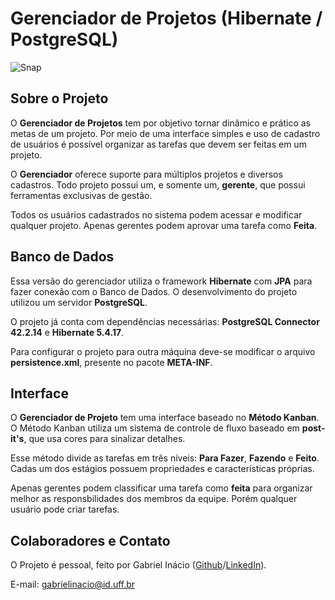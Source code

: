 # Gerenciador de Projetos (Hibernate / PostgreSQL)

![Snap](https://github.com/GabrielIDSM/Gerenciador-de-Projetos-Hibernate-Postgres/blob/master/Imagens/SnapPrincipal.png)

## Sobre o Projeto

O **Gerenciador de Projetos** tem por objetivo tornar dinâmico e prático as metas de um projeto. Por meio de uma interface simples e uso de cadastro de usuários é possível organizar as tarefas que devem ser feitas em um projeto.

O **Gerenciador** oferece suporte para múltiplos projetos e diversos cadastros. Todo projeto possui um, e somente um, **gerente**, que possui ferramentas exclusivas de gestão.

Todos os usuários cadastrados no sistema podem acessar e modificar qualquer projeto. Apenas gerentes podem aprovar uma tarefa como **Feita**.

## Banco de Dados

Essa versão do gerenciador utiliza o framework **Hibernate** com **JPA** para fazer conexão com o Banco de Dados. O desenvolvimento do projeto utilizou um servidor **PostgreSQL**.

O projeto já conta com dependências necessárias: **PostgreSQL Connector 42.2.14** e **Hibernate 5.4.17**.

Para configurar o projeto para outra máquina deve-se modificar o arquivo **persistence.xml**, presente no pacote **META-INF**.

## Interface

O **Gerenciador de Projeto** tem uma interface baseado no **Método Kanban**. O Método Kanban utiliza um sistema de controle de fluxo baseado em **post-it's**, que usa cores para sinalizar detalhes.

Esse método divide as tarefas em três níveis: **Para Fazer**, **Fazendo** e **Feito**. Cadas um dos estágios possuem propriedades e características próprias.

Apenas gerentes podem classificar uma tarefa como **feita** para organizar melhor as responsbilidades dos membros da equipe. Porém qualquer usuário pode criar tarefas.

## Colaboradores e Contato
O Projeto é pessoal, feito por Gabriel Inácio ([Github](https://github.com/GabrielIDSM)/[LinkedIn](https://www.linkedin.com/in/gabriel-inacio-uff/)).

E-mail: gabrielinacio@id.uff.br

